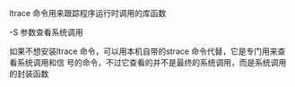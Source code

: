 ltrace 命令用来跟踪程序运行时调用的库函数

-S 参数查看系统调用

如果不想安装ltrace 命令，可以用本机自带的strace 命令代替，它是专门用来查看系统调用和信
号的命令，不过它查看的并不是最终的系统调用，而是系统调用的封装函数

